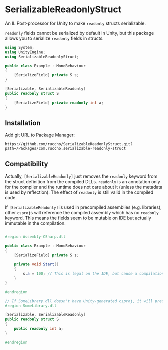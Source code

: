 # SerializableReadonlyStruct
An IL Post-processor for Unity to make `readonly` structs serializable.

`readonly` fields cannot be serialized by default in Unity, but this package allows you to serialize `readonly` fields in structs.

```cs
using System;
using UnityEngine;
using SerializableReadonlyStruct;

public class Example : MonoBehaviour
{
    [SerializeField] private S s;
}

[Serializable, SerializableReadonly]
public readonly struct S
{
    [SerializeField] private readonly int a;
}
```

## Installation

Add git URL to Package Manager:

```
https://github.com/ruccho/SerializableReadonlyStruct.git?path=/Packages/com.ruccho.serializable-readonly-struct
```

## Compatibility

Actually, `[SerializableReadonly]` just removes the `readonly` keyword from the struct definition from the compiled DLLs. `readonly` is an annotation only for the compiler and the runtime does not care about it (unless the metadata is used by reflection). The effect of `readonly` is still valid in the compiled code.

If `[SerializableReadonly]` is used in precompiled assemblies (e.g. libraries), other `csproj`s will reference the compiled assembly which has no `readonly` keyword. This means the fields seem to be mutable on IDE but actually immutable in the compilation.

```cs

#region Assembly-CSharp.dll

public class Example : MonoBehaviour
{
    [SerializeField] private S s;
    
    private void Start()
    {
        s.a = 100; // This is legal on the IDE, but cause a compilation error on Unity
    }
}

#endregion

// If SomeLibrary.dll doesn't have Unity-generated csproj, it will precompiled and referenced by Assembly-CSharp.dll
#region SomeLibrary.dll

[Serializable, SerializableReadonly]
public readonly struct S
{
    public readonly int a;
}

#endregion

```


